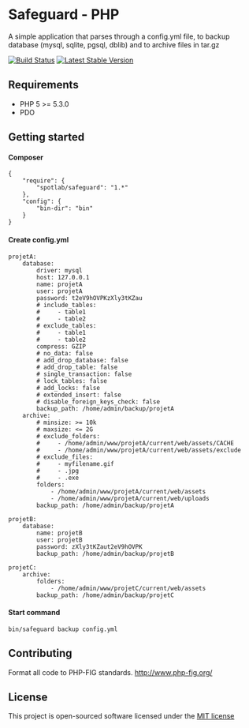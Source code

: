 # Safeguard - PHP

A simple application that parses through a config.yml file, to backup database (mysql, sqlite, pgsql, dblib) and to archive files in tar.gz

[![Build Status](https://travis-ci.org/spotlab/safeguard.png?branch=master)](https://travis-ci.org/spotlab/safeguard)
[![Latest Stable Version](https://poser.pugx.org/spotlab/safeguard/v/stable.png)](https://packagist.org/packages/spotlab/safeguard)

## Requirements

- PHP 5 >= 5.3.0
- PDO

## Getting started

#### Composer

```
{
    "require": {
        "spotlab/safeguard": "1.*"
    },
    "config": {
        "bin-dir": "bin"
    }
}
```

#### Create config.yml

    projetA:
        database:
            driver: mysql
            host: 127.0.0.1
            name: projetA
            user: projetA
            password: t2eV9hOVPKzXly3tKZau
            # include_tables:
            #     - table1
            #     - table2
            # exclude_tables:
            #     - table1
            #     - table2
            compress: GZIP
            # no_data: false
            # add_drop_database: false
            # add_drop_table: false
            # single_transaction: false
            # lock_tables: false
            # add_locks: false
            # extended_insert: false
            # disable_foreign_keys_check: false
            backup_path: /home/admin/backup/projetA
        archive:
            # minsize: >= 10k
            # maxsize: <= 2G
            # exclude_folders:
            #     - /home/admin/www/projetA/current/web/assets/CACHE
            #     - /home/admin/www/projetA/current/web/assets/exclude
            # exclude_files:
            #     - myfilename.gif
            #     - .jpg
            #     - .exe
            folders:
                - /home/admin/www/projetA/current/web/assets
                - /home/admin/www/projetA/current/web/uploads
            backup_path: /home/admin/backup/projetA

    projetB:
        database:
            name: projetB
            user: projetB
            password: zXly3tKZaut2eV9hOVPK
            backup_path: /home/admin/backup/projetB

    projetC:
        archive:
            folders:
                - /home/admin/www/projetC/current/web/assets
            backup_path: /home/admin/backup/projetC

#### Start command

    bin/safeguard backup config.yml

## Contributing

Format all code to PHP-FIG standards.
http://www.php-fig.org/

## License

This project is open-sourced software licensed under the [MIT license](http://opensource.org/licenses/MIT)
